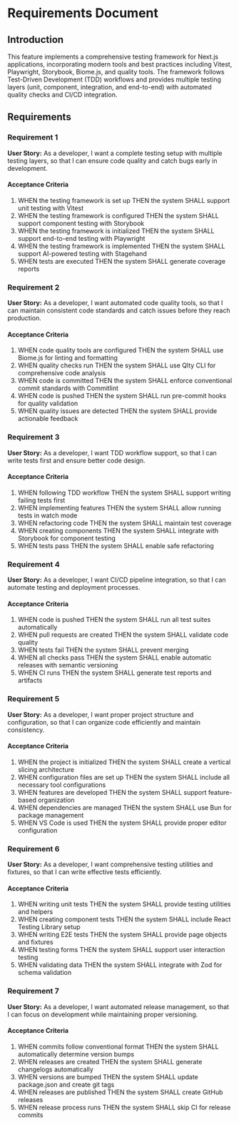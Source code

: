 # Requirements Document

## Introduction

This feature implements a comprehensive testing framework for Next.js applications, incorporating modern tools and best practices including Vitest, Playwright, Storybook, Biome.js, and quality tools. The framework follows Test-Driven Development (TDD) workflows and provides multiple testing layers (unit, component, integration, and end-to-end) with automated quality checks and CI/CD integration.

## Requirements

### Requirement 1

**User Story:** As a developer, I want a complete testing setup with multiple testing layers, so that I can ensure code quality and catch bugs early in development.

#### Acceptance Criteria

1. WHEN the testing framework is set up THEN the system SHALL support unit testing with Vitest
2. WHEN the testing framework is configured THEN the system SHALL support component testing with Storybook
3. WHEN the testing framework is initialized THEN the system SHALL support end-to-end testing with Playwright
4. WHEN the testing framework is implemented THEN the system SHALL support AI-powered testing with Stagehand
5. WHEN tests are executed THEN the system SHALL generate coverage reports

### Requirement 2

**User Story:** As a developer, I want automated code quality tools, so that I can maintain consistent code standards and catch issues before they reach production.

#### Acceptance Criteria

1. WHEN code quality tools are configured THEN the system SHALL use Biome.js for linting and formatting
2. WHEN quality checks run THEN the system SHALL use Qlty CLI for comprehensive code analysis
3. WHEN code is committed THEN the system SHALL enforce conventional commit standards with Commitlint
4. WHEN code is pushed THEN the system SHALL run pre-commit hooks for quality validation
5. WHEN quality issues are detected THEN the system SHALL provide actionable feedback

### Requirement 3

**User Story:** As a developer, I want TDD workflow support, so that I can write tests first and ensure better code design.

#### Acceptance Criteria

1. WHEN following TDD workflow THEN the system SHALL support writing failing tests first
2. WHEN implementing features THEN the system SHALL allow running tests in watch mode
3. WHEN refactoring code THEN the system SHALL maintain test coverage
4. WHEN creating components THEN the system SHALL integrate with Storybook for component testing
5. WHEN tests pass THEN the system SHALL enable safe refactoring

### Requirement 4

**User Story:** As a developer, I want CI/CD pipeline integration, so that I can automate testing and deployment processes.

#### Acceptance Criteria

1. WHEN code is pushed THEN the system SHALL run all test suites automatically
2. WHEN pull requests are created THEN the system SHALL validate code quality
3. WHEN tests fail THEN the system SHALL prevent merging
4. WHEN all checks pass THEN the system SHALL enable automatic releases with semantic versioning
5. WHEN CI runs THEN the system SHALL generate test reports and artifacts

### Requirement 5

**User Story:** As a developer, I want proper project structure and configuration, so that I can organize code efficiently and maintain consistency.

#### Acceptance Criteria

1. WHEN the project is initialized THEN the system SHALL create a vertical slicing architecture
2. WHEN configuration files are set up THEN the system SHALL include all necessary tool configurations
3. WHEN features are developed THEN the system SHALL support feature-based organization
4. WHEN dependencies are managed THEN the system SHALL use Bun for package management
5. WHEN VS Code is used THEN the system SHALL provide proper editor configuration

### Requirement 6

**User Story:** As a developer, I want comprehensive testing utilities and fixtures, so that I can write effective tests efficiently.

#### Acceptance Criteria

1. WHEN writing unit tests THEN the system SHALL provide testing utilities and helpers
2. WHEN creating component tests THEN the system SHALL include React Testing Library setup
3. WHEN writing E2E tests THEN the system SHALL provide page objects and fixtures
4. WHEN testing forms THEN the system SHALL support user interaction testing
5. WHEN validating data THEN the system SHALL integrate with Zod for schema validation

### Requirement 7

**User Story:** As a developer, I want automated release management, so that I can focus on development while maintaining proper versioning.

#### Acceptance Criteria

1. WHEN commits follow conventional format THEN the system SHALL automatically determine version bumps
2. WHEN releases are created THEN the system SHALL generate changelogs automatically
3. WHEN versions are bumped THEN the system SHALL update package.json and create git tags
4. WHEN releases are published THEN the system SHALL create GitHub releases
5. WHEN release process runs THEN the system SHALL skip CI for release commits